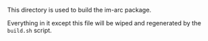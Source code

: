 This directory is used to build the im-arc package.

Everything in it except this file will be wiped and regenerated by the `build.sh` script.
